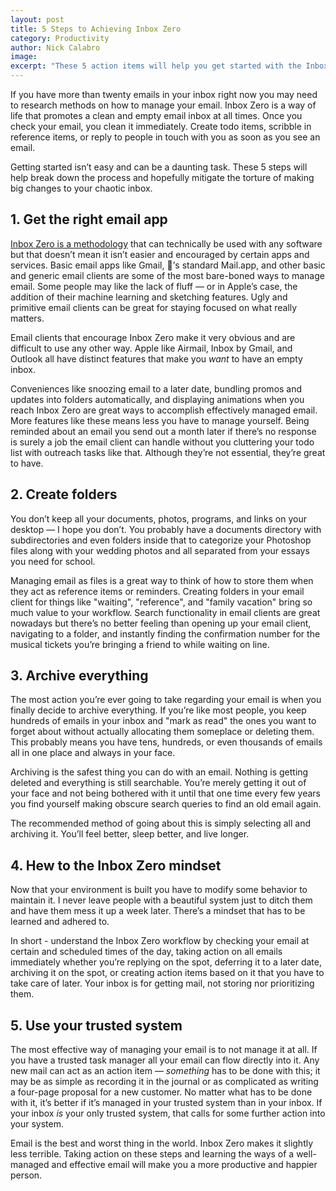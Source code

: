 ```yaml
---
layout: post
title: 5 Steps to Achieving Inbox Zero
category: Productivity
author: Nick Calabro
image: 
excerpt: "These 5 action items will help you get started with the Inbox Zero methodology for managing email."
---
```


<meta name="twitter:card" content="summary" />
<meta name="twitter:site" content="@NickCalabs" />
<meta name="twitter:title" content="{{ page.title }}" />
<meta name="twitter:description" content="Nick Calabro's Blog" />

<p>If you have more than twenty emails in your inbox right now you may need to research methods on how to manage your email. Inbox Zero is a way of life that promotes a clean and empty email inbox at all times. Once you check your email, you clean it immediately. Create todo items, scribble in reference items, or reply to people in touch with you as soon as you see an email. </p>

<p>Getting started isn’t easy and can be a daunting task. These 5 steps will help break down the process and hopefully mitigate the torture of making big changes to your chaotic inbox. </p>

<h2>1. Get the right email app</h2>

<p><a href="http://nickcalabro.com/Importance-of-Inbox-Zero">Inbox Zero is a methodology</a> that can technically be used with any software but that doesn’t mean it isn’t easier and encouraged by certain apps and services. Basic email apps like Gmail, ’s standard Mail.app, and other basic and generic email clients are some of the most bare-boned ways to manage email. Some people may like the lack of fluff — or in Apple’s case, the addition of their machine learning and sketching features. Ugly and primitive email clients can be great for staying focused on what really matters. </p>

<p>Email clients that encourage Inbox Zero make it very obvious and are difficult to use any other way. Apple like Airmail, Inbox by Gmail, and Outlook all have distinct features that make you <em>want</em> to have an empty inbox. </p>

<p>Conveniences like snoozing email to a later date, bundling promos and updates into folders automatically, and displaying animations when you reach Inbox Zero are great ways to accomplish effectively managed email. More features like these means less you have to manage yourself. Being reminded about an email you send out a month later if there’s no response is surely a job the email client can handle without you cluttering your todo list with outreach tasks like that. Although they’re not essential, they’re great to have. </p>

<h2>2. Create folders </h2>

<p>You don’t keep all your documents, photos, programs, and links on your desktop — I hope you don’t. You probably have a documents directory with subdirectories and even folders inside that to categorize your Photoshop files along with your wedding photos and all separated from your essays you need for school. </p>

<p>Managing email as files is a great way to think of how to store them when they act as reference items or reminders. Creating folders in your email client for things like &quot;waiting&quot;, &quot;reference&quot;, and &quot;family vacation&quot; bring so much value to your workflow. Search functionality in email clients are great nowadays but there’s no better feeling than opening up your email client, navigating to a folder, and instantly finding the confirmation number for the musical tickets you’re bringing a friend to while waiting on line. </p>

<h2>3. Archive everything</h2>

<p>The most action you’re ever going to take regarding your email is when you finally decide to archive everything. If you’re like most people, you keep hundreds of emails in your inbox and &quot;mark as read&quot; the ones you want to forget about without actually allocating them someplace or deleting them. This probably means you have tens, hundreds, or even thousands of emails all in one place and always in your face. </p>

<p>Archiving is the safest thing you can do with an email. Nothing is getting deleted and everything is still searchable. You’re merely getting it out of your face and not being bothered with it until that one time every few years you find yourself making obscure search queries to find an old email again. </p>

<p>The recommended method of going about this is simply selecting all and archiving it. You’ll feel better, sleep better, and live longer. </p>

<h2>4. Hew to the Inbox Zero mindset</h2>

<p>Now that your environment is built you have to modify some behavior to maintain it. I never leave people with a beautiful system just to ditch them and have them mess it up a week later. There’s a mindset that has to be learned and adhered to.</p>

<p>In short - understand the Inbox Zero workflow by checking your email at certain and scheduled times of the day, taking action on all emails immediately whether you’re replying on the spot, deferring it to a later date, archiving it on the spot, or creating action items based on it that you have to take care of later. Your inbox is for getting mail, not storing nor prioritizing them. </p>

<h2>5. Use your trusted system</h2>

<p>The most effective way of managing your email is to not manage it at all. If you have a trusted task manager all your email can flow directly into it. Any new mail can act as an action item — <em>something</em> has to be done with this; it may be as simple as recording it in the journal or as complicated as writing a four-page proposal for a new customer. No matter what has to be done with it, it’s better if it’s managed in your trusted system than in your inbox. If your inbox <em>is</em> your only trusted system, that calls for some further action into your system.</p>

<p>Email is the best and worst thing in the world. Inbox Zero makes it slightly less terrible. Taking action on these steps and learning the ways of a well-managed and effective email will make you a more productive and happier person. </p>
